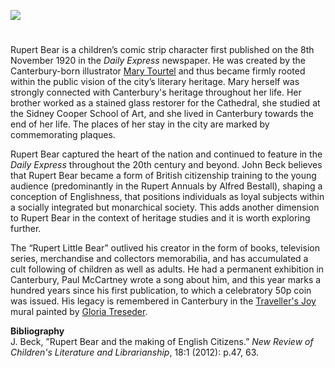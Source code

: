 <a href="https://beta.kent-maps.online"><img src="https://beta.kent-maps.online/juncture/ve-button.png"></a>

<param ve-config title="Rupert Bear" author="Miroslava Karaskova" layout="vtl" banner="https://upload.wikimedia.org/wikipedia/commons/2/23/De_avonturen_van_Bruintje_Beer_-_Dertiende_serie_-_Omslag.jpg">

<param ve-entity eid="Q29303" aliases="Canterbury">

#

Rupert Bear is a children’s comic strip character first published on the 8th November 1920 in the _Daily Express_ newspaper.  He was created by the Canterbury-born illustrator [Mary Tourtel](/20c/20c-tourtel-biography) and thus became firmly rooted within the public vision of the city’s literary heritage. Mary herself was strongly connected with Canterbury's heritage throughout her life. Her brother worked as a stained glass restorer for the Cathedral, she studied at the Sidney Cooper School of Art, and she lived in Canterbury towards the end of her life. The places of her stay in the city are marked by commemorating plaques.  
<param ve-image url="/20c/images/chaucerhotel.jpg" label="Chaucer Hotel" attribution="© Martin Crowther">

Rupert Bear captured the heart of the nation and continued to feature in the _Daily Express_ throughout the 20th century and beyond. John Beck believes that Rupert Bear became a form of British citizenship training to the young audience (predominantly in the Rupert Annuals by Alfred Bestall), shaping a conception of Englishness, that positions individuals as loyal subjects within a socially integrated but monarchical society.  This adds another dimension to Rupert Bear in the context of heritage studies and it is worth exploring further. 
<param ve-image url="https://stor.artstor.org/stor/66c4b3c1-6392-4deb-ac01-541afe9e3855" label="Rupert Bear by Gloria Treseder">

The “Rupert Little Bear” outlived his creator in the form of books, television series, merchandise and collectors memorabilia, and has accumulated a cult following of children as well as adults.  He had a permanent exhibition in Canterbury, Paul McCartney wrote a song about him, and this year marks a hundred years since his first publication, to which a celebratory 50p coin was issued. His legacy is remembered in Canterbury in the [Traveller's Joy](/21c/21c-travellers-joy) mural painted by [Gloria Treseder](https://www.gtreseder.com/).
<param ve-image url="https://upload.wikimedia.org/wikipedia/commons/f/fe/Rupert_Bear_Museum_001.jpg" label="The former Rupert Bear Museum" attribution="Elliott Simpson / Museum of Canterbury with Rupert Bear Museum" license="CC BY-SA 2.0">

**Bibliography**  
J. Beck, ”Rupert Bear and the making of English Citizens.” _New Review of Children's Literature and Librarianship_, 18:1 (2012): p.47, 63.
